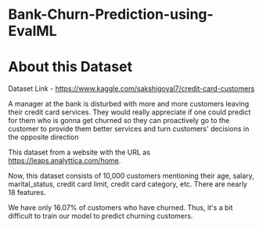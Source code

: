 # Bank-Churn-Prediction-using-EvalML

# About this Dataset

 Dataset Link - https://www.kaggle.com/sakshigoyal7/credit-card-customers
 
A manager at the bank is disturbed with more and more customers leaving their credit card services. They would really appreciate if one could predict for them who is gonna get churned so they can proactively go to the customer to provide them better services and turn customers' decisions in the opposite direction

This dataset from a website with the URL as https://leaps.analyttica.com/home. 

Now, this dataset consists of 10,000 customers mentioning their age, salary, marital_status, credit card limit, credit card category, etc. There are nearly 18 features.

We have only 16.07% of customers who have churned. Thus, it's a bit difficult to train our model to predict churning customers.

